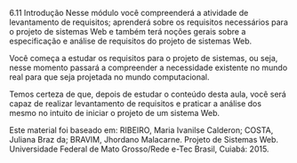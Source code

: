 6.11 Introdução
Nesse módulo você compreenderá a atividade de levantamento de requisitos; aprenderá sobre os requisitos necessários para o projeto de sistemas Web e também terá noções gerais sobre a especificação e análise de requisitos do projeto de sistemas Web.

Você começa a estudar os requisitos para  o projeto de sistemas, ou seja, nesse momento passará a compreender a necessidade existente no mundo real para que seja projetada no mundo computacional.

Temos certeza de que, depois de estudar o conteúdo desta aula, você será capaz de realizar levantamento de requisitos e praticar a análise dos mesmo no intuito de iniciar o projeto de um sistema Web.

Este material foi baseado em:
RIBEIRO, Maria Ivanilse Calderon; COSTA, Juliana Braz da; BRAVIM, Jhordano Malacarne. Projeto de Sistemas Web. Universidade Federal de Mato Grosso/Rede e-Tec Brasil, Cuiabá: 2015.